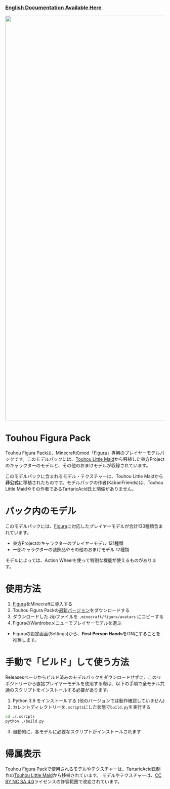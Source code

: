 ### [English Documentation Available Here](https://github.com/KabanFriends/Touhou-Figura-Pack/blob/master/README.md)

<p align="center">
    <img width="1280" src="https://media.discordapp.net/attachments/917345899389255691/1137095587687313508/tfp_thumbnail_jp.jpg" alt="title">
</p>

# Touhou Figura Pack
Touhou Figura Packは、Minecraftのmod「[Figura](https://modrinth.com/mod/figura)」専用のプレイヤーモデルパックです。このモデルパックには、[Touhou Little Maid](https://www.curseforge.com/minecraft/mc-mods/touhou-little-maid)から移植した東方Projectのキャラクターのモデルと、その他のおまけモデルが収録されています。

このモデルパックに含まれるモデル・テクスチャーは、Touhou Little Maidから**非公式**に移植されたものです。モデルパックの作者(KabanFriends)は、Touhou Little Maidやその作者であるTartaricAcid氏と関係がありません。

# パック内のモデル
このモデルパックには、[Figura](https://modrinth.com/mod/figura)に対応したプレイヤーモデルが合計133種類含まれています。

- 東方Projectのキャラクターのプレイヤーモデル 121種類
- 一部キャラクターの装飾品やその他のおまけモデル 12種類

モデルによっては、Action Wheelを使って特別な機能が使えるものがあります。

# 使用方法
1. [Figura](https://modrinth.com/mod/figura)をMinecraftに導入する
2. Touhou Figura Packの[最新バージョン](https://github.com/KabanFriends/Touhou-Figura-Pack/releases/latest)をダウンロードする
3. ダウンロードした.zipファイルを `.minecraft/figura/avatars` にコピーする
4. FiguraのWardrobeメニューでプレイヤーモデルを選ぶ
- Figuraの設定画面(Settings)から、**First Person Hands**をONにすることを推奨します。

# 手動で「ビルド」して使う方法
Releasesページからビルド済みのモデルパックをダウンロードせずに、このリポジトリーから直接プレイヤーモデルを使用する際は、以下の手順で全モデル共通のスクリプトをインストールする必要があります。

1. Python 3.9 をインストールする (他のバージョンでは動作確認していません)
2. カレントディレクトリーを`.scripts`にした状態で`build.py`を実行する
```sh
cd ./.scripts
python ./build.py
```
3. 自動的に、各モデルに必要なスクリプトがインストールされます

# 帰属表示
Touhou Figura Packで使用されるモデルやテクスチャーは、TartaricAcid氏制作の[Touhou Little Maid](https://www.curseforge.com/minecraft/mc-mods/touhou-little-maid)から移植されています。
モデルやテクスチャーは、[CC BY NC SA 4.0](https://creativecommons.org/licenses/by-nc-sa/4.0/)ライセンスの許容範囲で改変されています。
